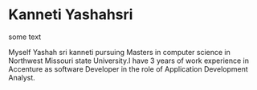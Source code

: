 # Kanneti Yashahsri 

some text

Myself Yashah sri kanneti pursuing Masters in computer science in Northwest Missouri state University.I have 3 years of work experience in Accenture as software Developer in the role of Application Development Analyst.